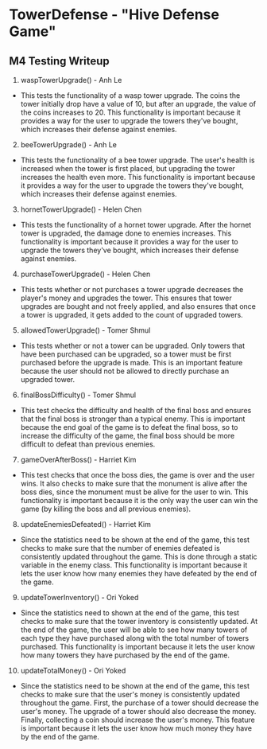 # TowerDefense - "Hive Defense Game"

## M4 Testing Writeup

1. waspTowerUpgrade() - Anh Le
* This tests the functionality of a wasp tower upgrade. The coins the tower initially drop have a
 value of 10, but after an upgrade, the value of the coins increases to 20. This functionality is
 important because it provides a way for the user to upgrade the towers they've bought, which increases
 their defense against enemies.

2. beeTowerUpgrade() - Anh Le
* This tests the functionality of a bee tower upgrade. The user's health is increased when the tower
 is first placed, but upgrading the tower increases the health even more. This functionality is
 important because it provides a way for the user to upgrade the towers they've bought, which increases
 their defense against enemies.

3. hornetTowerUpgrade() - Helen Chen
* This tests the functionality of a hornet tower upgrade. After the hornet tower is upgraded, the damage
done to enemies increases. This functionality is important because it provides a way for the user to upgrade
the towers they've bought, which increases their defense against enemies.

4. purchaseTowerUpgrade() - Helen Chen
* This tests whether or not purchases a tower upgrade decreases the player's money and upgrades the tower.
This ensures that tower upgrades are bought and not freely applied, and also ensures that once a tower
is upgraded, it gets added to the count of upgraded towers.

5. allowedTowerUpgrade() - Tomer Shmul
* This tests whether or not a tower can be upgraded. Only towers that have been purchased can be upgraded,
so a tower must be first purchased before the upgrade is made. This is an important feature because
the user should not be allowed to directly purchase an upgraded tower.

6. finalBossDifficulty() - Tomer Shmul
* This test checks the difficulty and health of the final boss and ensures that the final boss is stronger
than a typical enemy. This is important because the end goal of the game is to defeat the final boss,
so to increase the difficulty of the game, the final boss should be more difficult to defeat than previous
enemies.

7. gameOverAfterBoss() - Harriet Kim
* This test checks that once the boss dies, the game is over and the user wins. It also checks to make sure
that the monument is alive after the boss dies, since the monument must be alive for the user to win.
This functionality is important because it is the only way the user can win the game (by killing the boss
and all previous enemies).

8. updateEnemiesDefeated() - Harriet Kim
* Since the statistics need to be shown at the end of the game, this test checks to make sure that the
number of enemies defeated is consistently updated throughout the game. This is done through a static variable
in the enemy class. This functionality is important because it lets the user know how many enemies
they have defeated by the end of the game.

9. updateTowerInventory() - Ori Yoked
* Since the statistics need to shown at the end of the game, this test checks to make sure that the
tower inventory is consistently updated. At the end of the game, the user will be able to see how many
towers of each type they have purchased along with the total number of towers purchased. This functionality
is important because it lets the user know how many towers they have purchased by the end of the game.

10. updateTotalMoney() - Ori Yoked
* Since the statistics need to be shown at the end of the game, this test checks to make sure that the
user's money is consistently updated throughout the game. First, the purchase of a tower should decrease
the user's money. The upgrade of a tower should also decrease the money. Finally, collecting a coin should
increase the user's money. This feature is important because it lets the user know how much money they
have by the end of the game.